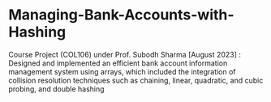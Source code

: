 # Managing-Bank-Accounts-with-Hashing
Course Project (COL106) under Prof. Subodh Sharma [August 2023] : Designed and implemented an efficient bank account information management system using arrays, which included the integration of collision resolution techniques such as chaining, linear, quadratic, and cubic probing, and double hashing
